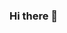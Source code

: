 ### Hi there 👋

<!--
**abdelkhalek-haddany/abdelkhalek-haddany** is a ✨ _special_ ✨ repository because its `README.md` (this file) appears on your GitHub profile.

Here are some ideas to get you started:

- 🔭 I’m currently working on a machine learning and deep learning project
- 🌱 I’m currently learning Deep Learning and Gig Data
- 👯 I’m looking for a PFE stage in data science
